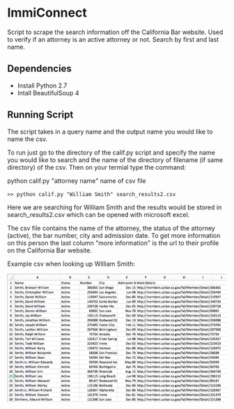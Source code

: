 # ImmiConnect 

Script to scrape the search information off the California Bar website. 
Used to verify if an attorney is an active attorney or not. Search by first and last name.

## Dependencies
- Install Python 2.7
- Intall BeautifulSoup 4

## Running Script
The script takes in a query name and the output name you would like to name the csv.

To run just go to the directory of the calif.py script
and specify the name you would like to search and the name of the directory of filename (if same directory) of the csv.
Then on your termial type the command:

python calif.py  "attorney name"  name of csv file
  
```
>> python calif.py "William Smith" search_results2.csv
```
Here we are searching for William Smith and the results would be stored in search_results2.csv which can be opened with microsoft excel.

The csv file contains the name of the attorney, the status of the attorney (active), the bar number, city and admission date. To get more
information on this person the last column "more information" is the url to their profile on the California Bar website. 

Example csv when looking up William Smith:

![csv picture](https://github.com/michellebecerra/ImmiConnect/blob/master/search_result2.png)


